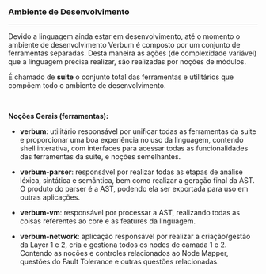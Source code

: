 ### <b>Ambiente de Desenvolvimento</b>

****

Devido a linguagem ainda estar em desenvolvimento, até o momento o ambiente de desenvolvimento Verbum é composto por um conjunto de ferramentas separadas. Desta maneira as ações (de complexidade variável) que a linguagem precisa realizar, são realizadas por noções de módulos.

É chamado de <b>suite</b> o conjunto total das ferramentas e utilitários que compõem todo o ambiente de desenvolvimento.

<br>

<b>Noções Gerais (ferramentas):</b>

- <b>verbum</b>: utilitário responsável por unificar todas as ferramentas da suite e proporcionar uma boa experiência no uso da linguagem, contendo shell interativa, com interfaces para acessar todas as funcionalidades das ferramentas da suite, e noções semelhantes.

- <b>verbum-parser</b>: responsável por realizar todas as etapas de análise léxica, sintática e semântica, bem como realizar a geração final da AST. O produto do parser é a AST, podendo ela ser exportada para uso em outras aplicações.

- <b>verbum-vm</b>: responsável por processar a AST, realizando todas as coisas referentes ao core e as features da linguagem.

- <b>verbum-network</b>: aplicação responsável por realizar a criação/gestão da Layer 1 e 2, cria e gestiona todos os nodes de camada 1 e 2. Contendo as noções e controles relacionados ao Node Mapper, questões do Fault Tolerance e outras questões relacionadas.


